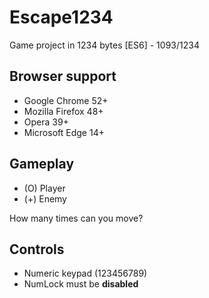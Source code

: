 # Escape1234
Game project in 1234 bytes [ES6] - 1093/1234 

## Browser support
- Google Chrome 52+
- Mozilla Firefox 48+
- Opera 39+
- Microsoft Edge 14+

## Gameplay
- (O) Player
- (+) Enemy

How many times can you move?

## Controls
- Numeric keypad (123456789)
- NumLock must be **disabled**
